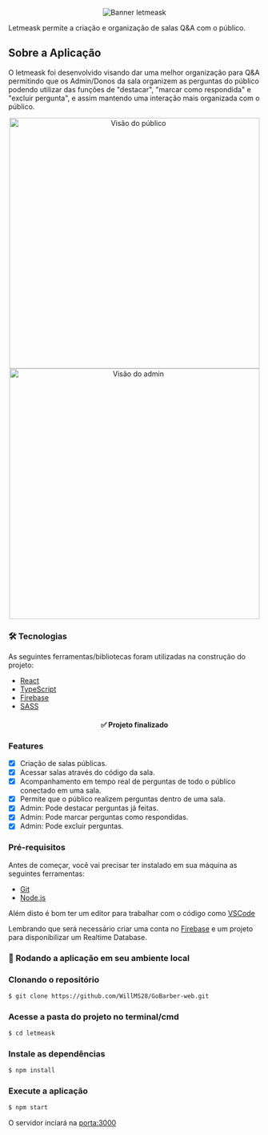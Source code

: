 <p align="center">
  <img alt='Banner letmeask' src="https://user-images.githubusercontent.com/66925214/132952318-b549105e-79c6-4e77-86bb-73ac0fc5c26a.png">
</p>

<p>Letmeask permite a criação e organização de salas Q&A com o público.</p>


## Sobre a Aplicação

<p>O letmeask foi desenvolvido visando dar uma melhor organização para Q&A permitindo que os Admin/Donos da sala organizem as perguntas do público podendo utilizar das funções 
de "destacar", "marcar como respondida" e "excluir pergunta", e assim mantendo uma interação mais organizada com o público. </p>

<p align="center">
  <img width=500px alt="Visão do público" src="https://user-images.githubusercontent.com/66925214/132952322-bb43898a-42c5-4005-baee-5eabd6365124.png"/>
  <img width=500px alt="Visão do admin" src="https://user-images.githubusercontent.com/66925214/132952324-d28c1ee9-e3ce-4639-b6d9-ce39d3c8c580.png"/>
 </p>
  
  ### 🛠 Tecnologias

As seguintes ferramentas/bibliotecas foram utilizadas na construção do projeto:

- [React](https://pt-br.reactjs.org/)
- [TypeScript](https://www.typescriptlang.org/)
- [Firebase](https://firebase.google.com/)
- [SASS](https://sass-lang.com/)

<h4 align="center"> 
	  ✅ Projeto finalizado  
</h4>

### Features

- [x] Criação de salas públicas.
- [x] Acessar salas através do código da sala.
- [x] Acompanhamento em tempo real de perguntas de todo o público conectado em uma sala.
- [x] Permite que o público realizem perguntas dentro de uma sala.
- [x] Admin: Pode destacar perguntas já feitas.
- [x] Admin: Pode marcar perguntas como respondidas.
- [x] Admin: Pode excluir perguntas.

### Pré-requisitos

Antes de começar, você vai precisar ter instalado em sua máquina as seguintes ferramentas:
  * [Git](https://git-scm.com)
  * [Node.js](https://nodejs.org/en/)
  
Além disto é bom ter um editor para trabalhar com o código como [VSCode](https://code.visualstudio.com/)

Lembrando que será necessário criar uma conta no [Firebase](https://firebase.google.com/) e um projeto para disponibilizar um Realtime Database.

### 🔄 Rodando a aplicação em seu ambiente local

### Clonando o repositório
```bash
$ git clone https://github.com/WillMS28/GoBarber-web.git
```
### Acesse a pasta do projeto no terminal/cmd
```bash
$ cd letmeask
```
### Instale as dependências
```bash
$ npm install
```
### Execute a aplicação
```bash
$ npm start
```
O servidor inciará na [porta:3000](http://localhost:3000)



